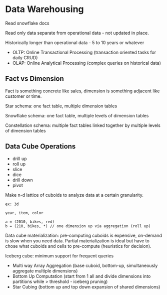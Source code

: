 # Data Warehousing

Read snowflake docs

Read only data separate from operational data - not updated in place.

Historically longer than operational data - 5 to 10 years or whatever

- OLTP: Online Transactional Processing (transaction oriented tasks for daily CRUD)
- OLAP: Online Analytical Processing (complex queries on historical data)

## Fact vs Dimension

Fact is something concrete like sales, dimension is something adjacent like
customer or time.

Star schema: one fact table, multiple dimension tables

Snowflake schema: one fact table, multiple levels of dimension tables

Constellation schema: multiple fact tables linked together by multiple levels of
dimension tables

## Data Cube Operations

- drill up
- roll up
- slice
- dice
- drill down
- pivot

Make n-d lattice of cuboids to analyze data at a certain granularity.

```
ex: 3d

year, item, color

a = (2010, bikes, red)
b = (210, bikes, *) // one dimension up via aggregation (roll up)
```

Data cube materialization: pre-computing cuboids is expensive, on-demand is
slow when you need data. Partial materialization is ideal but have to chose what
cuboids and cells to pre-compute (heuristics for decision).

Iceberg cube: minimum support for frequent queries

- Multi way Array Aggregation (base cuboid, bottom-up, simultaneously aggregate
  multiple dimensions)
- Bottom Up Computation (start from 1 all and divide dimensions into partitions
  while > threshold - iceberg pruning)
- Star Cubing (bottom up and top down expansion of shared dimensions)
